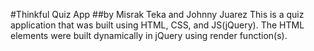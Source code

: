 #Thinkful Quiz App
##by Misrak Teka and Johnny Juarez
This is a quiz application that was built using HTML, CSS, and JS(jQuery).
The HTML elements were built dynamically in jQuery using render function(s).